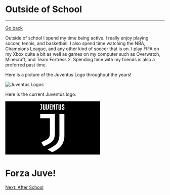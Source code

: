 # Outside of School
---
[Go back](README.md)

Outside of school I spend my time being active. I really enjoy playing soccer, tennis, and basketball. I also spend time watching the NBA, Champions League, and any other kind of soccer that is on. I play FIFA on my Xbox quite a bit as well as games on my computer such as Overwatch, Minecraft, and Team Fortress 2. Spending time with my friends is also a preferred past time.

Here is a picture of the Juventus Logo throughout the years!

![Juventus Logos](https://www.underconsideration.com/brandnew/archives/juventus_logo_evolution.png)

Here is the current Juventus logo:

![Current Juventus Logo](download.png)

# Forza Juve!

[Next: After School](AfterSchool.md)
